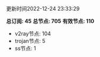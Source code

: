 更新时间2022-12-24 23:33:29

**总订阅: 45**
**总节点: 705**
**有效节点: 110**
- v2ray节点: 104
- trojan节点: 5
- ss节点: 1
